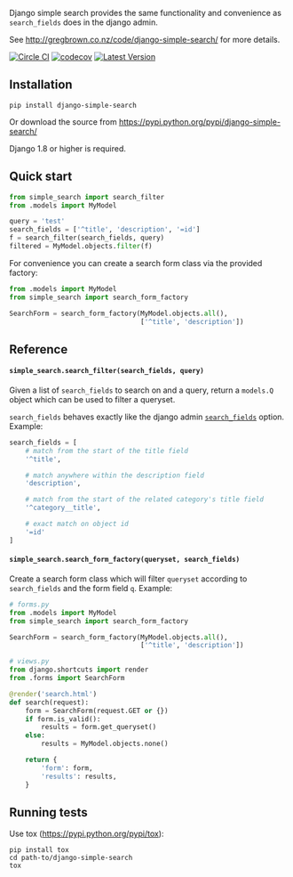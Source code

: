 Django simple search provides the same functionality and convenience as
`search_fields` does in the django admin.

See <http://gregbrown.co.nz/code/django-simple-search/> for more details.

[![Circle CI](https://circleci.com/gh/gregplaysguitar/django-simple-search.svg?style=svg)](https://circleci.com/gh/gregplaysguitar/django-simple-search)
[![codecov](https://codecov.io/gh/gregplaysguitar/django-simple-search/branch/master/graph/badge.svg)](https://codecov.io/gh/gregplaysguitar/django-simple-search)
[![Latest Version](https://img.shields.io/pypi/v/django-simple-search.svg?style=flat)](https://pypi.python.org/pypi/django-simple-search/)

Installation
---

```shell
pip install django-simple-search
```

Or download the source from https://pypi.python.org/pypi/django-simple-search/

Django 1.8 or higher is required.


Quick start
---

```python
from simple_search import search_filter
from .models import MyModel

query = 'test'
search_fields = ['^title', 'description', '=id']
f = search_filter(search_fields, query)
filtered = MyModel.objects.filter(f)
```

For convenience you can create a search form class via the provided factory:

```python
from .models import MyModel
from simple_search import search_form_factory

SearchForm = search_form_factory(MyModel.objects.all(),
                                 ['^title', 'description'])
```

## Reference

#### `simple_search.search_filter(search_fields, query)`

Given a list of `search_fields` to search on and a query, return a `models.Q`
object which can be used to filter a queryset.

`search_fields` behaves exactly like the django admin
[`search_fields`](https://docs.djangoproject.com/en/1.10/ref/contrib/admin/#django.contrib.admin.ModelAdmin.search_fields)
option. Example:

```python
search_fields = [
    # match from the start of the title field
    '^title',

    # match anywhere within the description field
    'description',

    # match from the start of the related category's title field
    '^category__title',

    # exact match on object id
    '=id'
]
```


#### `simple_search.search_form_factory(queryset, search_fields)`

Create a search form class which will filter `queryset` according to
`search_fields` and the form field `q`. Example:

```python
# forms.py
from .models import MyModel
from simple_search import search_form_factory

SearchForm = search_form_factory(MyModel.objects.all(),
                                 ['^title', 'description'])

# views.py
from django.shortcuts import render
from .forms import SearchForm

@render('search.html')
def search(request):
    form = SearchForm(request.GET or {})
    if form.is_valid():
        results = form.get_queryset()
    else:
        results = MyModel.objects.none()

    return {
        'form': form,
        'results': results,
    }
```

## Running tests

Use tox (<https://pypi.python.org/pypi/tox>):

```shell
pip install tox
cd path-to/django-simple-search
tox
```
